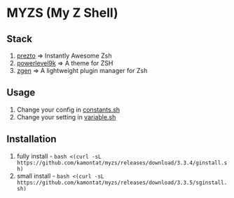 # MYZS (My Z Shell)

## Stack

1. [prezto](https://github.com/sorin-ionescu/prezto) => Instantly Awesome Zsh
2. [powerlevel9k](https://github.com/bhilburn/powerlevel9k) => A theme for ZSH
3. [zgen](https://github.com/tarjoilija/zgen) => A lightweight plugin manager for Zsh

## Usage

1. Change your config in [constants.sh](./const/default.sh)
2. Change your setting in [variable.sh](./src/personal/variable.sh)

## Installation

1. fully install - `bash <(curl -sL https://github.com/kamontat/myzs/releases/download/3.3.4/ginstall.sh)`
2. small install - `bash <(curl -sL https://github.com/kamontat/myzs/releases/download/3.3.5/sginstall.sh)`